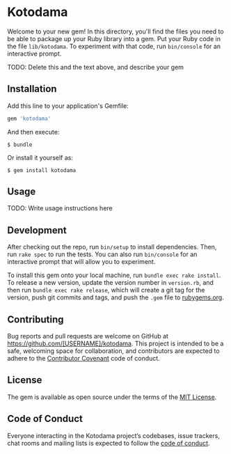 # Kotodama

Welcome to your new gem! In this directory, you'll find the files you need to be able to package up your Ruby library into a gem. Put your Ruby code in the file `lib/kotodama`. To experiment with that code, run `bin/console` for an interactive prompt.

TODO: Delete this and the text above, and describe your gem

## Installation

Add this line to your application's Gemfile:

```ruby
gem 'kotodama'
```

And then execute:

    $ bundle

Or install it yourself as:

    $ gem install kotodama

## Usage

TODO: Write usage instructions here

## Development

After checking out the repo, run `bin/setup` to install dependencies. Then, run `rake spec` to run the tests. You can also run `bin/console` for an interactive prompt that will allow you to experiment.

To install this gem onto your local machine, run `bundle exec rake install`. To release a new version, update the version number in `version.rb`, and then run `bundle exec rake release`, which will create a git tag for the version, push git commits and tags, and push the `.gem` file to [rubygems.org](https://rubygems.org).

## Contributing

Bug reports and pull requests are welcome on GitHub at https://github.com/[USERNAME]/kotodama. This project is intended to be a safe, welcoming space for collaboration, and contributors are expected to adhere to the [Contributor Covenant](http://contributor-covenant.org) code of conduct.

## License

The gem is available as open source under the terms of the [MIT License](https://opensource.org/licenses/MIT).

## Code of Conduct

Everyone interacting in the Kotodama project’s codebases, issue trackers, chat rooms and mailing lists is expected to follow the [code of conduct](https://github.com/[USERNAME]/kotodama/blob/master/CODE_OF_CONDUCT.md).
